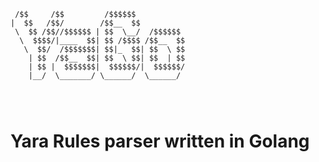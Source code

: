 ```
 /$$     /$$         /$$$$$$           
|  $$   /$$/        /$$__  $$          
 \  $$ /$$//$$$$$$ | $$  \__/  /$$$$$$ 
  \  $$$$/|____  $$| $$ /$$$$ /$$__  $$
   \  $$/  /$$$$$$$| $$|_  $$| $$  \ $$
    | $$  /$$__  $$| $$  \ $$| $$  | $$
    | $$ |  $$$$$$$|  $$$$$$/|  $$$$$$/
    |__/  \_______/ \______/  \______/ 
                                       
                                       
                                       
```

Yara Rules parser written in Golang
===================================
